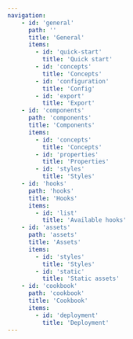 ```yaml
---
navigation:
    - id: 'general'
      path: ''
      title: 'General'
      items:
        - id: 'quick-start'
          title: 'Quick start'
        - id: 'concepts'
          title: 'Concepts'
        - id: 'configuration'
          title: 'Config'
        - id: 'export'
          title: 'Export'
    - id: 'components'
      path: 'components'
      title: 'Components'
      items:
        - id: 'concepts'
          title: 'Concepts'
        - id: 'properties'
          title: 'Properties'
        - id: 'styles'
          title: 'Styles'
    - id: 'hooks'
      path: 'hooks'
      title: 'Hooks'
      items:
        - id: 'list'
          title: 'Available hooks'
    - id: 'assets'
      path: 'assets'
      title: 'Assets'
      items:
        - id: 'styles'
          title: 'Styles'
        - id: 'static'
          title: 'Static assets'
    - id: 'cookbook'
      path: 'cookbook'
      title: 'Cookbook'
      items:
        - id: 'deployment'
          title: 'Deployment'
---
```


